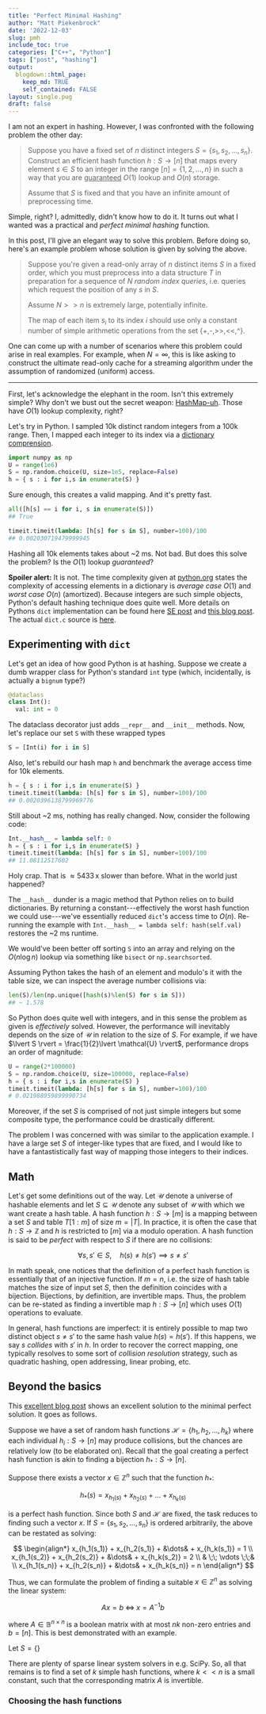 ```yaml
---
title: "Perfect Minimal Hashing"
author: "Matt Piekenbrock"
date: '2022-12-03'
slug: pmh
include_toc: true
categories: ["C++", "Python"]
tags: ["post", "hashing"]
output: 
  blogdown::html_page:
    keep_md: TRUE
    self_contained: FALSE
layout: single.pug
draft: false 
--- 
```


I am not an expert in hashing. However, I was confronted with the following problem the other day: 

> Suppose you have a fixed set of $n$ distinct integers $S = \{s_1, s_2, \dots, s_n \}$. Construct an efficient hash function $h: S \to [n]$ that maps every element $s \in S$ to an integer in the range $[n] = \{1, 2, \dots, n\}$ in such a way that you are <u>guaranteed</u> $O(1)$ lookup and $O(n)$ storage. 
> 
> Assume that $S$ is fixed and that you have an infinite amount of preprocessing time. 

Simple, right? I, admittedly, didn't know how to do it. It turns out what I wanted was a practical and _perfect minimal hashing_ function. 

In this post, I'll give an elegant way to solve this problem. Before doing so, here's an example problem whose solution is given by solving the above. 

> Suppose you're given a read-only array of $n$ distinct items $S$ in a fixed order, which you must preprocess into a data structure $T$ in preparation for a sequence of $N$ _random index queries_, i.e. queries which request the position of any $s$ in $S$. 
> 
> Assume $N >> n$ is extremely large, potentially infinite. 
> 
> The map of each item $s_i$ to its index $i$ should use only a constant number of simple arithmetic operations from the set {+,-,>>,<<,^}.

One can come up with a number of scenarios where this problem could arise in real examples. For example, when $N = \infty$, this is like asking to construct the ultimate read-only cache for a streaming algorithm under the assumption of randomized (uniform) access. 

----

First, let's acknowledge the elephant in the room. Isn't this extremely simple? Why don't we bust out the secret weapon: [HashMap-uh](https://youtu.be/pKO9UjSeLew?t=45). Those have $O(1)$ lookup complexity, right? 

Let's try in Python. I sampled 10k distinct random integers from a 100k range. Then, I mapped each integer to its index via a [dictionary comprension](https://peps.python.org/pep-0274/). 

```python
import numpy as np 
U = range(1e6)
S = np.random.choice(U, size=1e5, replace=False)
h = { s : i for i,s in enumerate(S) }
```

Sure enough, this creates a valid mapping. And it's pretty fast. 

```python
all([h[s] == i for i, s in enumerate(S)]) 
## True

timeit.timeit(lambda: [h[s] for s in S], number=100)/100
## 0.002030719479999945 
```
Hashing all 10k elements takes about ~2 ms. Not bad. But does this solve the problem? Is the $O(1)$ lookup _guaranteed_? 

**Spoiler alert:** It is not. The time complexity given at [python.org](https://wiki.python.org/moin/TimeComplexity) states the complexity of accessing elements in a dictionary is _average case_ $O(1)$ and _worst case_ $O(n)$ (amortized). Because integers are such simple objects, Python's default hashing technique does quite well. 
More details on Pythons `dict` implementation can be found here
[SE post](https://stackoverflow.com/questions/327311/how-are-pythons-built-in-dictionaries-implemented) and [this blog post](http://www.laurentluce.com/posts/python-dictionary-implementation/). The actual `dict.c` source is [here](https://hg.python.org/cpython/file/52f68c95e025/Objects/dictobject.c).

## Experimenting with `dict` 
Let's get an idea of how good Python is at hashing. Suppose we create a dumb wrapper class for Python's standard `int` type (which, incidentally, is actually a `bignum` type?)

```python
@dataclass
class Int():
  val: int = 0
```

The dataclass decorator just adds `__repr__` and `__init__` methods. Now, let's replace our set `S` with these wrapped types

```python
S = [Int(i) for i in S]
```
Also, let's rebuild our hash map `h` and benchmark the average access time for 10k elements. 

```python
h = { s : i for i,s in enumerate(S) }
timeit.timeit(lambda: [h[s] for s in S], number=100)/100
## 0.0020396138799969776
```

Still about ~2 ms, nothing has really changed. Now, consider the following code: 

```python 
Int.__hash__ = lambda self: 0
h = { s : i for i,s in enumerate(S) }
timeit.timeit(lambda: [h[s] for s in S], number=100)/100
## 11.08112517602
```
Holy crap. That is $\approx 5433 \, \text{x}$ slower than before. What in the world just happened?

The `__hash__` dunder is a magic method that Python relies on to build dictionaries. By returning a constant---effectively the worst hash function we could use---we've essentially reduced `dict`'s access time to $O(n)$. Re-running the example with `Int.__hash__ = lambda self: hash(self.val)` restores the ~2 ms runtime. 

We would've been better off sorting `S` into an array and relying on the $O(n \log n)$ lookup via something like `bisect` or `np.searchsorted`. 

Assuming Python takes the hash of an element and modulo's it with the table size, we can inspect the average number collisions via: 
```python
len(S)/len(np.unique([hash(s)%len(S) for s in S]))
## ~ 1.578
```
So Python does quite well with integers, and in this sense the problem as given is _effectively_ solved. However, the performance will inevitably depends on the size of $\mathcal{U}$ in relation to the size of $S$. For example, if we have $\lvert S \rvert = \frac{1}{2}\lvert \mathcal{U} \rvert$, performance drops an order of magnitude: 

```python
U = range(2*100000)
S = np.random.choice(U, size=100000, replace=False)
h = { s : i for i,s in enumerate(S) }
timeit.timeit(lambda: [h[s] for s in S], number=100)/100
# 0.021988959899990734
```

Moreover, if the set $S$ is comprised of not just simple integers but some composite type, the performance could be drastically different.

The problem I was concerned with was similar to the application example. I have a large set $S$ of integer-like types that are fixed, and I would like to have a fantastistically fast way of mapping those integers to their indices. 

## Math 

Let's get some definitions out of the way. Let $\mathcal{U}$ denote a universe of hashable elements and let $S \subseteq \mathcal{U}$ denote any subset of $\mathcal{U}$ with which we want create a hash table. A hash function $h: S \to [m]$ is a mapping between a set $S$ and table $T[1:m]$ of size $m = \lvert T \rvert$. In practice, it is often the case that $h : S \to \mathbb{Z}$ and $h$ is restricted to $[m]$ via a modulo operation. A hash function is said to be _perfect_ with respect to $S$ if there are no collisions: 

$$\forall s,s' \in S, \quad h(s) \neq h(s') \implies s \neq s'$$

In math speak, one notices that the definition of a perfect hash function is essentially that of an injective function. If $m = n$, i.e. the size of hash table matches the size of input set $S$, then the definition coincides with a bijection. Bijections, by definition, are invertible maps. Thus, the problem can be re-stated as finding a invertible map $h: S \to [n]$ which uses $O(1)$ operations to evaluate. 

In general, hash functions are imperfect: it is entirely possible to map two distinct object $s \neq s'$ to the same hash value $h(s) = h(s')$. If this happens, we say $s$ _collides_ with $s'$ in $h$. In order to recover the correct mapping, one typically resolves to some sort of _collision resolution_ strategy, such as quadratic hashing, open addressing, linear probing, etc.

## Beyond the basics
This [excellent blog post]() shows an excellent solution to the minimal perfect solution. It goes as follows. 

Suppose we have a set of random hash functions $\mathcal{H} = \{h_1, h_2, \dots, h_k \}$ where each individual $h_i : S \to [n]$ may produce collisions, but the chances are relatively low (to be elaborated on). Recall that the goal creating a perfect hash function is akin to finding a bijection $h_\ast : S \to [n]$. 

Suppose there exists a vector $x \in \mathbb{Z}^n$ such that the function $h_\ast$:

$$ h_\ast(s) = x_{h_1(s)} + x_{h_2(s)} + \dots + x_{h_k(s)} $$

is a perfect hash function. Since both $S$ and $\mathcal{H}$ are fixed, the task reduces to finding such a vector $x$. If $S = \{s_1, s_2, \dots, s_n \}$ is ordered arbitrarily, the above can be restated as solving:

$$
\begin{align*}
x_{h_1(s_1)} + x_{h_2(s_1)} + &\dots& + x_{h_k(s_1)}  = 1 \\
x_{h_1(s_2)} + x_{h_2(s_2)} + &\dots& + x_{h_k(s_2)}  = 2 \\
& \;\; \vdots \;\;& \\
x_{h_1(s_n)} + x_{h_2(s_n)} + &\dots& + x_{h_k(s_n)}  = n
\end{align*} 
$$

Thus, we can formulate the problem of finding a suitable $x \in \mathbb{Z}^n$ as solving the linear system: 

$$ A x = b \; \Longleftrightarrow \; x = A^{-1} b$$

where $A \in \mathbb{B}^{n \times n}$ is a boolean matrix with at most $nk$ non-zero entries and $b = [n]$. This is best demonstrated with an example. 

Let $S = \{\}$


There are plenty of sparse linear system solvers in e.g. SciPy. So, all that remains is to find a set of $k$ simple hash functions, where $k << n$ is a small constant, such that the corresponding matrix $A$ is invertible.

### Choosing the hash functions 












